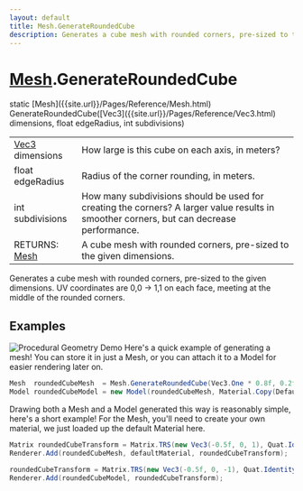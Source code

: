 ```yaml
---
layout: default
title: Mesh.GenerateRoundedCube
description: Generates a cube mesh with rounded corners, pre-sized to the given dimensions. UV coordinates are 0,0 -> 1,1 on each face, meeting at the middle of the rounded corners.
---
```

# [Mesh]({{site.url}}/Pages/Reference/Mesh.html).GenerateRoundedCube

<div class='signature' markdown='1'>
static [Mesh]({{site.url}}/Pages/Reference/Mesh.html) GenerateRoundedCube([Vec3]({{site.url}}/Pages/Reference/Vec3.html) dimensions, float edgeRadius, int subdivisions)
</div>

|  |  |
|--|--|
|[Vec3]({{site.url}}/Pages/Reference/Vec3.html) dimensions|How large is this cube on each axis, in meters?|
|float edgeRadius|Radius of the corner rounding, in meters.|
|int subdivisions|How many subdivisions should be used for creating the corners?              A larger value results in smoother corners, but can decrease performance.|
|RETURNS: [Mesh]({{site.url}}/Pages/Reference/Mesh.html)|A cube mesh with rounded corners, pre-sized to the given dimensions.|

Generates a cube mesh with rounded corners, pre-sized to the given
dimensions. UV coordinates are 0,0 -> 1,1 on each face, meeting at the middle of the rounded
corners.




## Examples

![Procedural Geometry Demo]({{site.url}}/img/screenshots/ProceduralGeometry.jpg)
Here's a quick example of generating a mesh! You can store it in just a
Mesh, or you can attach it to a Model for easier rendering later on.
```csharp
Mesh  roundedCubeMesh  = Mesh.GenerateRoundedCube(Vec3.One * 0.8f, 0.2f);
Model roundedCubeModel = new Model(roundedCubeMesh, Material.Copy(DefaultIds.material));
```
Drawing both a Mesh and a Model generated this way is reasonably simple,
here's a short example! For the Mesh, you'll need to create your own material,
we just loaded up the default Material here.
```csharp
Matrix roundedCubeTransform = Matrix.TRS(new Vec3(-0.5f, 0, 1), Quat.Identity, Vec3.One);
Renderer.Add(roundedCubeMesh, defaultMaterial, roundedCubeTransform);

roundedCubeTransform = Matrix.TRS(new Vec3(-0.5f, 0, -1), Quat.Identity, Vec3.One);
Renderer.Add(roundedCubeModel, roundedCubeTransform);
```

